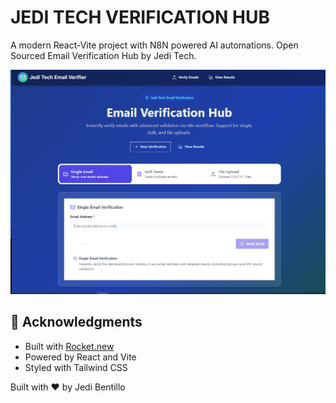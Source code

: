 # JEDI TECH VERIFICATION HUB

A modern React-Vite project with N8N powered AI automations. Open Sourced Email Verification Hub by Jedi Tech. 

<img src="images/Jedit Tech Email Verifier Hub.png" width="700">


## 🙏 Acknowledgments

- Built with [Rocket.new](https://rocket.new)
- Powered by React and Vite
- Styled with Tailwind CSS

Built with ❤️ by Jedi Bentillo
